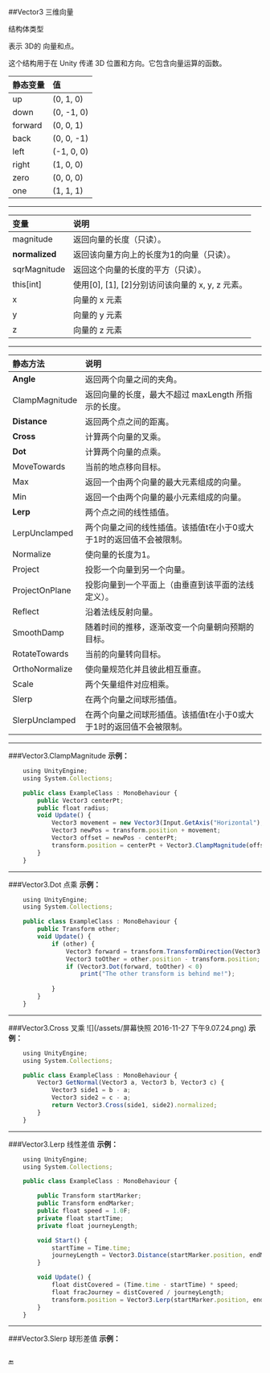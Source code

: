 ##Vector3 三维向量

结构体类型

表示 3D的 向量和点。

这个结构用于在 Unity 传递 3D 位置和方向。它包含向量运算的函数。



|静态变量|值|
|:--|:--|
|up|(0, 1, 0)|
|down|(0, -1, 0)|
|forward|(0, 0, 1)|
|back|(0, 0, -1)|
|left|(-1, 0, 0)|
|right|(1, 0, 0)|
|zero|(0, 0, 0)|
|one|(1, 1, 1)|

---

|变量|说明|
|:--|:--|
|magnitude|返回向量的长度（只读）。|
|**normalized**|返回该向量方向上的长度为1的向量（只读）。|
|sqrMagnitude|返回这个向量的长度的平方（只读）。|
|this[int]|使用[0], [1], [2]分别访问该向量的 x, y, z 元素。|
|x|向量的 x 元素|
|y|向量的 y 元素|
|z|向量的 z 元素|

---

|静态方法|说明|
|:--|:--|
|**Angle**| 返回两个向量之间的夹角。 |
|ClampMagnitude|返回向量的长度，最大不超过 maxLength 所指示的长度。|
|**Distance**|返回两个点之间的距离。|
|**Cross**|计算两个向量的叉乘。|
|**Dot**|计算两个向量的点乘。|
|MoveTowards|当前的地点移向目标。|
|Max|返回一个由两个向量的最大元素组成的向量。|
|Min|返回一个由两个向量的最小元素组成的向量。|
|**Lerp**|两个点之间的线性插值。|
|LerpUnclamped|两个向量之间的线性插值。该插值t在小于0或大于1时的返回值不会被限制。|
|Normalize|使向量的长度为1。|
|Project|投影一个向量到另一个向量。|
|ProjectOnPlane|投影向量到一个平面上（由垂直到该平面的法线定义）。|
|Reflect|沿着法线反射向量。|
|SmoothDamp|随着时间的推移，逐渐改变一个向量朝向预期的目标。|
|RotateTowards|当前的向量转向目标。|
|OrthoNormalize|使向量规范化并且彼此相互垂直。|
|Scale|两个矢量组件对应相乘。|
|Slerp|在两个向量之间球形插值。|
|SlerpUnclamped|在两个向量之间球形插值。该插值t在小于0或大于1时的返回值不会被限制。|

---

###Vector3.ClampMagnitude
**示例：**
```javascript
    using UnityEngine;
    using System.Collections;

    public class ExampleClass : MonoBehaviour {
        public Vector3 centerPt;
        public float radius;
        void Update() {
            Vector3 movement = new Vector3(Input.GetAxis("Horizontal"), 0, Input.GetAxis("Vertical"));
            Vector3 newPos = transform.position + movement;
            Vector3 offset = newPos - centerPt;
            transform.position = centerPt + Vector3.ClampMagnitude(offset, radius);
        }
    }
```

---

###Vector3.Dot 点乘
**示例：**
```javascript
    using UnityEngine;
    using System.Collections;

    public class ExampleClass : MonoBehaviour {
        public Transform other;
        void Update() {
            if (other) {
                Vector3 forward = transform.TransformDirection(Vector3.forward);
                Vector3 toOther = other.position - transform.position;
                if (Vector3.Dot(forward, toOther) < 0)
                    print("The other transform is behind me!");
            
            }
        }
    }
```

---

###Vector3.Cross 叉乘
![](/assets/屏幕快照 2016-11-27 下午9.07.24.png)
**示例：**
```javascript
    using UnityEngine;
    using System.Collections;

    public class ExampleClass : MonoBehaviour {
        Vector3 GetNormal(Vector3 a, Vector3 b, Vector3 c) {
            Vector3 side1 = b - a;
            Vector3 side2 = c - a;
            return Vector3.Cross(side1, side2).normalized;
        }
    }
```

---

###Vector3.Lerp 线性差值
**示例：**
```javascript
    using UnityEngine;
    using System.Collections;

    public class ExampleClass : MonoBehaviour {

        public Transform startMarker;
        public Transform endMarker;
        public float speed = 1.0F;
        private float startTime;
        private float journeyLength;

        void Start() {
            startTime = Time.time;
            journeyLength = Vector3.Distance(startMarker.position, endMarker.position);
        }

        void Update() {
            float distCovered = (Time.time - startTime) * speed;
            float fracJourney = distCovered / journeyLength;
            transform.position = Vector3.Lerp(startMarker.position, endMarker.position, fracJourney);
        }
    }
```

---

###Vector3.Slerp 球形差值
**示例：**

```javascript

```

🔚










